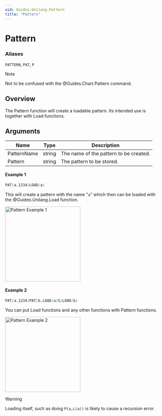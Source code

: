 ```yaml
---
uid: Guides.Unilang.Pattern
title: "Pattern"
---
```


# Pattern
### Aliases
`PATTERN`, `PAT`, `P`

> [!NOTE]
> Not to be confused with the @Guides.Chart.Pattern command.

## Overview
The Pattern function will create a loadable pattern. 
Its intended use is together with Load functions.

## Arguments
| Name        | Type   | Description                            |
| ----------- | ------ | -------------------------------------- |
| PatternName | string | The name of the pattern to be created. |
| Pattern     | string | The pattern to be stored.              |

#### Example 1
```css
PAT(a,1234)LOAD(a)
```
This will create a pattern with the name "`a`" which then can be loaded with the @Guides.Unilang.Load function.

<img src="/images/unilang_examples/load/example1.png" alt="Pattern Example 1" style="width:245px;"/>

#### Example 2
```css
PAT(a,1234)PAT(b,LOAD(a)5)LOAD(b)
```
You can put Load functions and any other functions with Pattern functions.

<img src="/images/unilang_examples/pattern/example1.png" alt="Pattern Example 2" style="width:245px;"/>

> [!WARNING]
> Loading itself, such as doing `P(a,L(a))` is likely to cause a recursion error.